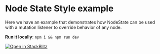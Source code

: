 # Node State Style example

Here we have an example that demonstrates how NodeState can be used with a
mutation listener to override behavior of any node.

**Run it locally:** `npm i && npm run dev`

[![Open in StackBlitz](https://developer.stackblitz.com/img/open_in_stackblitz.svg)](https://stackblitz.com/github/facebook/lexical/tree/main/examples/node-state-style?file=src/main.tsx)
